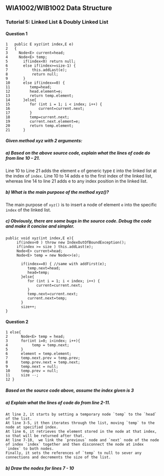 ## WIA1002/WIB1002 Data Structure
### Tutorial 5: Linked List & Doubly Linked List

#### Question 1
```plaintext
1   public E xyz(int index,E e)
2   {
3     Node<E> current=head;
4     Node<E> temp;
5       if(index<0) return null;
6       else if(index>=size-1) {
7           this.addLast(e);
8           return null;
9       }
10      else if(index==0) {
11         temp=head;
12         head.element=e;
13         return temp.element;
14      }else{
15         for (int i = 1; i < index; i++) {
16             current=current.next;
17         }
18         temp=current.next;
19         current.next.element=e;
20         return temp.element;
21      }
```

##### Given method xyz with 2 arguments:
##### a) Based on the above source code, explain what the lines of code do from line 10 – 21.

Line 10 to Line 21 adds the element `e` of generic type `E` into the linked list at the index of `index`. Line 10 to 14 adds e to the first index of the linked list, whereas line 14 to line 21 adds e to any index position in the linked list.


##### b) What is the main purpose of the method xyz()?

The main purpose of `xyz()` is to insert a node of element `e` into the specific `index` of the linked list.

##### c) Obviously, there are some bugs in the source code. Debug the code and make it concise and simpler. 
```plaintext
public void xyz(int index,E e){
     if(index<0 ) throw new IndexOutOfBoundException();
     if(index >= size ) this.addLast(e);
     Node<E> current=head;
     Node<E> temp = new Node<>(e);

       if(index==0) { //same with addFirst(e);
          temp.next=head;
          head=temp;
       }else{
          for (int i = 1; i < index; i++) {
              current=current.next;
          }
          temp.next=current.next;
          current.next=temp;
       }
       size++;
}
```

#### Question 2
```plaintext
1 else{
2      Node<E> temp = head;
3      for(int i=0; i<index; i++){
4           temp = temp.next;
5      }
6      element = temp.element;
7      temp.next.prev = temp.prev;
8      temp.prev.next = temp.next;
9      temp.next = null;
10     temp.prev = null;
11     size --;
12 }
```

##### Based on the source code above, assume the index given is 3
##### a) Explain what the lines of code do from line 2-11.
```plaintext
At line 2, it starts by setting a temporary node `temp` to the `head` of the list.
At line 3-5, it then iterates through the list, moving `temp` to the node at specified index.
At line 6, it retrieves the element stored in the node at that index, so that will be returned after that.
At line 7-10,  we link the `previous` node and `next` node of the node of index `index` together and then disconnect the node at index `index` to both nodes.
Finally, it sets the references of `temp` to null to sever any connections and decrements the size of the list.
```

##### b) Draw the nodes for lines 7 - 10


